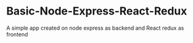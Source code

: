 # Basic-Node-Express-React-Redux

A simple app created on node express as backend and React redux as frontend
